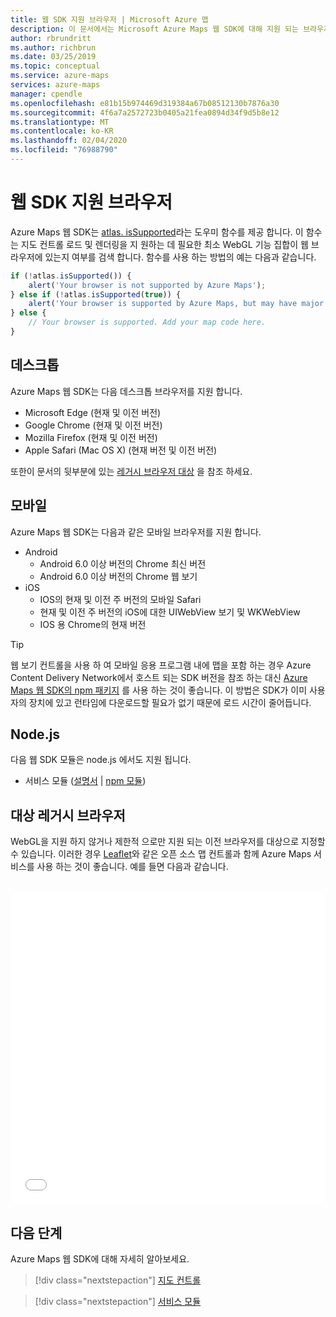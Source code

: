 ```yaml
---
title: 웹 SDK 지원 브라우저 | Microsoft Azure 맵
description: 이 문서에서는 Microsoft Azure Maps 웹 SDK에 대해 지원 되는 브라우저와 브라우저가 지원 되는 브라우저 인지 확인 하는 방법을 알아봅니다.
author: rbrundritt
ms.author: richbrun
ms.date: 03/25/2019
ms.topic: conceptual
ms.service: azure-maps
services: azure-maps
manager: cpendle
ms.openlocfilehash: e81b15b974469d319384a67b08512130b7876a30
ms.sourcegitcommit: 4f6a7a2572723b0405a21fea0894d34f9d5b8e12
ms.translationtype: MT
ms.contentlocale: ko-KR
ms.lasthandoff: 02/04/2020
ms.locfileid: "76988790"
---
```

# <a name="web-sdk-supported-browsers"></a>웹 SDK 지원 브라우저

Azure Maps 웹 SDK는 [atlas. isSupported](https://docs.microsoft.com/javascript/api/azure-maps-control/atlas?view=azure-iot-typescript-latest#issupported-boolean-)라는 도우미 함수를 제공 합니다. 이 함수는 지도 컨트롤 로드 및 렌더링을 지 원하는 데 필요한 최소 WebGL 기능 집합이 웹 브라우저에 있는지 여부를 검색 합니다. 함수를 사용 하는 방법의 예는 다음과 같습니다.

```JavaScript
if (!atlas.isSupported()) {
    alert('Your browser is not supported by Azure Maps');
} else if (!atlas.isSupported(true)) {
    alert('Your browser is supported by Azure Maps, but may have major performance caveats.');
} else {
    // Your browser is supported. Add your map code here.
}
```

## <a name="desktop"></a>데스크톱

Azure Maps 웹 SDK는 다음 데스크톱 브라우저를 지원 합니다.

- Microsoft Edge (현재 및 이전 버전)
- Google Chrome (현재 및 이전 버전)
- Mozilla Firefox (현재 및 이전 버전)
- Apple Safari (Mac OS X) (현재 버전 및 이전 버전)

또한이 문서의 뒷부분에 있는 [레거시 브라우저 대상](#Target-Legacy-Browsers) 을 참조 하세요.

## <a name="mobile"></a>모바일

Azure Maps 웹 SDK는 다음과 같은 모바일 브라우저를 지원 합니다.

- Android
  - Android 6.0 이상 버전의 Chrome 최신 버전
  - Android 6.0 이상 버전의 Chrome 웹 보기
- iOS
  - IOS의 현재 및 이전 주 버전의 모바일 Safari
  - 현재 및 이전 주 버전의 iOS에 대한 UIWebView 보기 및 WKWebView
  - IOS 용 Chrome의 현재 버전

> [!TIP]
> 웹 보기 컨트롤을 사용 하 여 모바일 응용 프로그램 내에 맵을 포함 하는 경우 Azure Content Delivery Network에서 호스트 되는 SDK 버전을 참조 하는 대신 [Azure Maps 웹 SDK의 npm 패키지](https://www.npmjs.com/package/azure-maps-control) 를 사용 하는 것이 좋습니다. 이 방법은 SDK가 이미 사용자의 장치에 있고 런타임에 다운로드할 필요가 없기 때문에 로드 시간이 줄어듭니다.

## <a name="nodejs"></a>Node.js

다음 웹 SDK 모듈은 node.js 에서도 지원 됩니다.

- 서비스 모듈 ([설명서](how-to-use-services-module.md) | [npm 모듈](https://www.npmjs.com/package/azure-maps-rest))

## <a name="Target-Legacy-Browsers"></a>대상 레거시 브라우저

WebGL을 지원 하지 않거나 제한적 으로만 지원 되는 이전 브라우저를 대상으로 지정할 수 있습니다. 이러한 경우 [Leaflet](https://leafletjs.com/)와 같은 오픈 소스 맵 컨트롤과 함께 Azure Maps 서비스를 사용 하는 것이 좋습니다. 예를 들면 다음과 같습니다.

<br/>

<iframe height="500" style="width: 100%;" scrolling="no" title="Azure Maps + Leaflet" src="//codepen.io/azuremaps/embed/GeLgyx/?height=500&theme-id=0&default-tab=html,result" frameborder="no" allowtransparency="true" allowfullscreen="true">
<a href='https://codepen.io'>CodePen</a>에서 Pen <a href='https://codepen.io/azuremaps/pen/GeLgyx/'>Azure Maps + Leaflet</a> by Azure Maps (<a href='https://codepen.io/azuremaps'>@azuremaps</a>)를 참조 하세요.
</iframe>


## <a name="next-steps"></a>다음 단계

Azure Maps 웹 SDK에 대해 자세히 알아보세요.

> [!div class="nextstepaction"]
> [지도 컨트롤](how-to-use-map-control.md)

> [!div class="nextstepaction"]
> [서비스 모듈](how-to-use-services-module.md)
